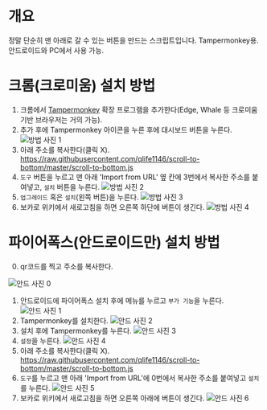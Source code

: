# 개요

정말 단순히 맨 아래로 갈 수 있는 버튼을 만드는 스크립트입니다. Tampermonkey용.<br/>안드로이드와 PC에서 사용 가능.

# 크롬(크로미움) 설치 방법

1. 크롬에서 [Tampermonkey](https://chrome.google.com/webstore/detail/tampermonkey/dhdgffkkebhmkfjojejmpbldmpobfkfo) 확장 프로그램을 추가한다(Edge, Whale 등 크로미움 기반 브라우저는 거의 가능).
2. 추가 후에 Tampermonkey 아이콘을 누른 후에 대시보드 버튼을 누른다.
   ![방법 사진 1](https://i.imgur.com/wc9Meru.png)
3. 아래 주소를 복사한다(클릭 X).
   https://raw.githubusercontent.com/qlife1146/scroll-to-bottom/master/scroll-to-bottom.js
4. `도구` 버튼을 누르고 맨 아래 'Import from URL' 옆 칸에 3번에서 복사한 주소를 붙여넣고, `설치` 버튼을 누른다.
   ![방법 사진 2](https://i.imgur.com/bN6fOYs.png)
5. `업그레이드` 혹은 `설치`(왼쪽 버튼)을 누른다.
   ![방법 사진 3](https://i.imgur.com/FUuX1c8.png)
6. 보카로 위키에서 새로고침을 하면 오른쪽 하단에 버튼이 생긴다.
   ![방법 사진 4](https://i.imgur.com/2kc6xn8.png)

# 파이어폭스(안드로이드만) 설치 방법

0. qr코드를 찍고 주소를 복사한다.

![안드 사진 0](https://i.imgur.com/k1vSALq.png)

1. 안드로이드에 파이어폭스 설치 후에 메뉴를 누르고 `부가 기능`을 누른다.
   ![안드 사진 1](https://i.imgur.com/QpND7v4.png)
2. Tampermonkey를 설치한다.
   ![안드 사진 2](https://i.imgur.com/sYMLbd5.png)
3. 설치 후에 Tampermonkey를 누른다.
   ![안드 사진 3](https://i.imgur.com/oOiIsga.png)
4. `설정`을 누른다.
   ![안드 사진 4](https://i.imgur.com/qiFXlAB.png)
5. 아래 주소를 복사한다(클릭 X).
   https://raw.githubusercontent.com/qlife1146/scroll-to-bottom/master/scroll-to-bottom.js
6. `도구`를 누르고 맨 아래 'Import from URL'에 0번에서 복사한 주소를 붙여넣고 `설치`를 누른다.
   ![안드 사진 5](https://i.imgur.com/n9w7jWf.png)
7. 보카로 위키에서 새로고침을 하면 오른쪽 아래에 버튼이 생긴다.
   ![안드 사진 6](https://i.imgur.com/E4jWicA.png)

